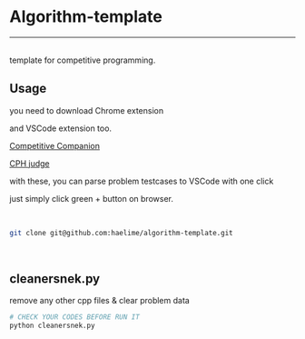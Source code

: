 # Algorithm-template
---
<br>
template for competitive programming.

<br>

## Usage

you need to download Chrome extension

and VSCode extension too.

[Competitive Companion](https://chrome.google.com/webstore/detail/competitive-companion/cjnmckjndlpiamhfimnnjmnckgghkjbl)

[CPH judge](https://marketplace.visualstudio.com/items?itemName=DivyanshuAgrawal.competitive-programming-helper)


with these, you can parse problem testcases to VSCode with one click

just simply click green + button on browser.



<br>

```sh
git clone git@github.com:haelime/algorithm-template.git
```

<br>




## cleanersnek.py

remove any other cpp files & clear problem data

```sh
# CHECK YOUR CODES BEFORE RUN IT
python cleanersnek.py
```
